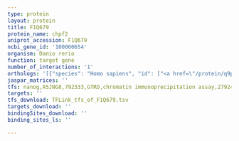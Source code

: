 ```yaml
---
type: protein
layout: protein
title: F1Q679
protein_name: chpf2
uniprot_accession: F1Q679
ncbi_gene_id: '100000654'
organism: Danio rerio
function: target gene
number_of_interactions: '1'
orthologs: '[{"species": "Homo sapiens", "id": ["<a href=\"/protein/q9p2e5\">Q9P2E5</a>"]}, {"species": "Mus musculus", "id": ["<a href=\"/protein/q3uu43\">Q3UU43</a>"]}, {"species": "Rattus norvegicus", "id": ["<a href=\"/protein/d4adr5\">D4ADR5</a>"]}, {"species": "Drosophila melanogaster", "id": ["<a href=\"/protein/q9vyh2\">Q9VYH2</a>"]}, {"species": "Caenorhabditis elegans", "id": ["<a href=\"/protein/p45895\">P45895</a>"]}]'
jaspar_matrices: ''
tfs: nanog,A5JNG8,792333,GTRD,chromatin immunoprecipitation assay,27924024%5Buid%5D,No
targets: ''
tfs_download: TFLink_tfs_of_F1Q679.tsv
targets_download: ''
bindingSites_download: ''
binding_sites_ls: ''

---
```

